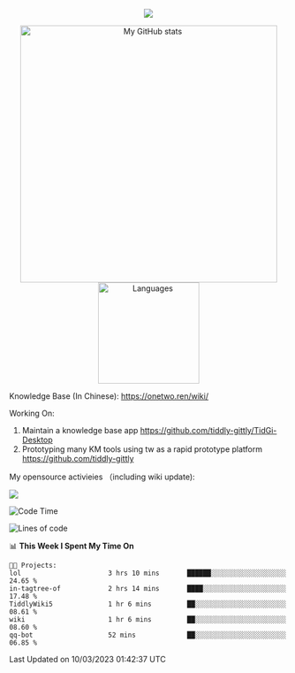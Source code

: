<a href="https://github.com/linonetwo">
    <p align="center">
        <img src="https://github-profile-trophy.vercel.app/?username=linonetwo&column=7&theme=onedark"/>
    </p>
</a>
<a align="center" href="https://github.com/linonetwo">
  <p align="center">
    <img src="https://github-readme-stats.vercel.app/api?username=linonetwo&show_icons=true&count_private=true" alt="My GitHub stats" width="465"/>
    <img src="https://github-readme-stats.vercel.app/api/top-langs/?username=linonetwo&layout=compact&langs_count=10" alt="Languages" height="183">
  </p>
</a>

Knowledge Base (In Chinese): https://onetwo.ren/wiki/

Working On: 

1. Maintain a knowledge base app https://github.com/tiddly-gittly/TidGi-Desktop
1. Prototyping many KM tools using tw as a rapid prototype platform https://github.com/tiddly-gittly

My opensource activieies （including wiki update):

![](https://visitor-badge.glitch.me/badge?page_id=linonetwo.linonetwo)

<!--START_SECTION:waka-->
![Code Time](http://img.shields.io/badge/Code%20Time-1%2C609%20hrs%2041%20mins-blue)

![Lines of code](https://img.shields.io/badge/From%20Hello%20World%20I%27ve%20Written-33.8%20million%20lines%20of%20code-blue)

📊 **This Week I Spent My Time On** 

```text
🐱‍💻 Projects: 
lol                      3 hrs 10 mins       ██████░░░░░░░░░░░░░░░░░░░   24.65 % 
in-tagtree-of            2 hrs 14 mins       ████░░░░░░░░░░░░░░░░░░░░░   17.48 % 
TiddlyWiki5              1 hr 6 mins         ██░░░░░░░░░░░░░░░░░░░░░░░   08.61 % 
wiki                     1 hr 6 mins         ██░░░░░░░░░░░░░░░░░░░░░░░   08.60 % 
qq-bot                   52 mins             ██░░░░░░░░░░░░░░░░░░░░░░░   06.85 % 
```


 Last Updated on 10/03/2023 01:42:37 UTC
<!--END_SECTION:waka-->
